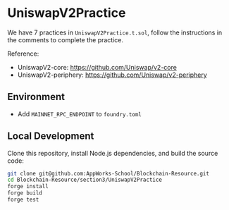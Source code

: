 # UniswapV2Practice
We have 7 practices in `UniswapV2Practice.t.sol`, follow the instructions in the comments to complete the practice.

Reference:
- UniswapV2-core: https://github.com/Uniswap/v2-core
- UniswapV2-periphery: https://github.com/Uniswap/v2-periphery

## Environment
- Add `MAINNET_RPC_ENDPOINT` to `foundry.toml`

## Local Development
Clone this repository, install Node.js dependencies, and build the source code:

```bash
git clone git@github.com:AppWorks-School/Blockchain-Resource.git
cd Blockchain-Resource/section3/UniswapV2Practice
forge install
forge build
forge test
```

